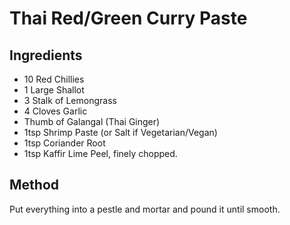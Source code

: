 # Thai Red/Green Curry Paste

## Ingredients

* 10 Red Chillies
* 1 Large Shallot
* 3 Stalk of Lemongrass
* 4 Cloves Garlic
* Thumb of Galangal (Thai Ginger)
* 1tsp Shrimp Paste (or Salt if Vegetarian/Vegan)
* 1tsp Coriander Root
* 1tsp Kaffir Lime Peel, finely chopped.

## Method

Put everything into a pestle and mortar and pound it until smooth.
